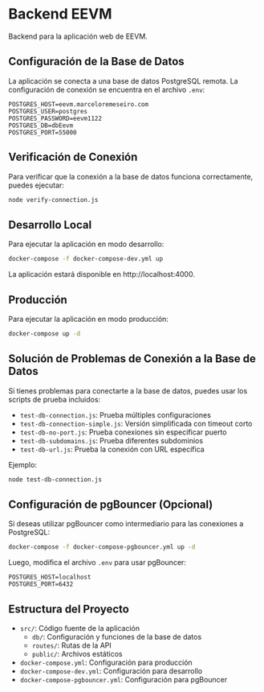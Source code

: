 # Backend EEVM

Backend para la aplicación web de EEVM.

## Configuración de la Base de Datos

La aplicación se conecta a una base de datos PostgreSQL remota. La configuración de conexión se encuentra en el archivo `.env`:

```
POSTGRES_HOST=eevm.marceloremeseiro.com
POSTGRES_USER=postgres
POSTGRES_PASSWORD=eevm1122
POSTGRES_DB=dbEevm
POSTGRES_PORT=55000
```

## Verificación de Conexión

Para verificar que la conexión a la base de datos funciona correctamente, puedes ejecutar:

```bash
node verify-connection.js
```

## Desarrollo Local

Para ejecutar la aplicación en modo desarrollo:

```bash
docker-compose -f docker-compose-dev.yml up
```

La aplicación estará disponible en http://localhost:4000.

## Producción

Para ejecutar la aplicación en modo producción:

```bash
docker-compose up -d
```

## Solución de Problemas de Conexión a la Base de Datos

Si tienes problemas para conectarte a la base de datos, puedes usar los scripts de prueba incluidos:

- `test-db-connection.js`: Prueba múltiples configuraciones
- `test-db-connection-simple.js`: Versión simplificada con timeout corto
- `test-db-no-port.js`: Prueba conexiones sin especificar puerto
- `test-db-subdomains.js`: Prueba diferentes subdominios
- `test-db-url.js`: Prueba la conexión con URL específica

Ejemplo:

```bash
node test-db-connection.js
```

## Configuración de pgBouncer (Opcional)

Si deseas utilizar pgBouncer como intermediario para las conexiones a PostgreSQL:

```bash
docker-compose -f docker-compose-pgbouncer.yml up -d
```

Luego, modifica el archivo `.env` para usar pgBouncer:

```
POSTGRES_HOST=localhost
POSTGRES_PORT=6432
```

## Estructura del Proyecto

- `src/`: Código fuente de la aplicación
  - `db/`: Configuración y funciones de la base de datos
  - `routes/`: Rutas de la API
  - `public/`: Archivos estáticos
- `docker-compose.yml`: Configuración para producción
- `docker-compose-dev.yml`: Configuración para desarrollo
- `docker-compose-pgbouncer.yml`: Configuración para pgBouncer

